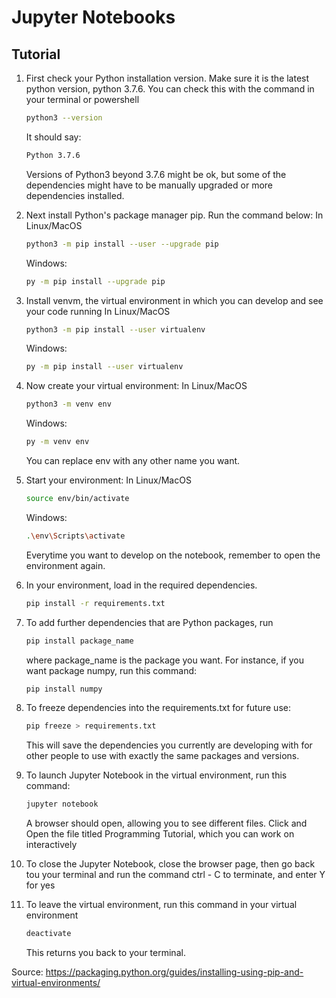 # Jupyter Notebooks

## Tutorial
1. First check your Python installation version. Make sure it is the latest python version, python 3.7.6. You can check this with the command in your terminal or powershell
    ```bash
    python3 --version
    ```
    
    It should say:
    ```bash
    Python 3.7.6
    ```
    Versions of Python3 beyond 3.7.6 might be ok, but some of the dependencies
    might have to be manually upgraded or more dependencies installed.
2. Next install Python's package manager pip. Run the command below:
    In Linux/MacOS
    ```bash
    python3 -m pip install --user --upgrade pip
    ```
    Windows:
    ```bash
    py -m pip install --upgrade pip
    ```
3. Install venvm, the virtual environment in which you can develop and see your code running
    In Linux/MacOS
    ```bash
    python3 -m pip install --user virtualenv
    ```
    Windows:
    ```bash
    py -m pip install --user virtualenv
    ```
4. Now create your virtual environment:
    In Linux/MacOS
    ```bash
    python3 -m venv env
    ```
    Windows:
    ```bash
    py -m venv env
    ```
    You can replace env with any other name you want.
5. Start your environment:
    In Linux/MacOS
    ```bash
    source env/bin/activate
    ```
    Windows:
    ```bash
    .\env\Scripts\activate
    ```
    Everytime you want to develop on the notebook, remember to open the environment again. 
6. In your environment, load in the required dependencies.
    ```bash
    pip install -r requirements.txt
    ```
7. To add further dependencies that are Python packages, run
    ```bash
    pip install package_name
    ```
    where package_name is the package you want. For instance, if you want package numpy, run this command:
    ```bash
    pip install numpy
    ```
8. To freeze dependencies into the requirements.txt for future use:
    ```bash
    pip freeze > requirements.txt
    ```
    This will save the dependencies you currently are developing with for other people to use with exactly the same packages and versions.
9. To launch Jupyter Notebook in the virtual environment, run this command:
    ```bash
    jupyter notebook
    ```
    A browser should open, allowing you to see different files. Click and Open the file titled Programming Tutorial, which you can work on interactively
10. To close the Jupyter Notebook, close the browser page, then go back tou your terminal and run the command ctrl - C to terminate, and enter Y for yes
11. To leave the virtual environment, run this command in your virtual environment
    ```bash
    deactivate
    ```
    This returns you back to your terminal.

Source: https://packaging.python.org/guides/installing-using-pip-and-virtual-environments/